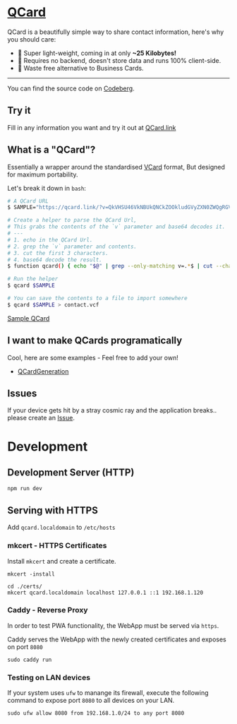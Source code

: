# [QCard](https://qcard.link)

QCard is a beautifully simple way to share contact information, here's why you should care:

- 🎈 Super light-weight, coming in at only **~25 Kilobytes!**
- 📖 Requires no backend, doesn't store data and runs 100% client-side.
- 💚 Waste free alternative to Business Cards.

---
You can find the source code on [Codeberg](https://codeberg.org/arran/qcard).

## Try it

Fill in any information you want and try it out at [QCard.link](https://qcard.link)

## What is a "QCard"?

Essentially a wrapper around the standardised [VCard](https://en.wikipedia.org/wiki/VCard) format, But designed for maximum portability.


Let's break it down in `bash`:
```bash
# A QCard URL
$ SAMPLE="https://qcard.link/?v=QkVHSU46VkNBUkQNCkZOOkludGVyZXN0ZWQgRGV2ZWxvcGVyDQpOOjtJbnRlcmVzdGVkIERldmVsb3Blcjs7Ow0KVElUTEU6R2l0IHNub29wDQpVUkw6aHR0cHM6Ly9xY2FyZC5saW5rDQpOT1RFOllvdSB0cmllZCB0aGUgc2FtcGxlIQ0KVkVSU0lPTjozLjANClVJRDphNDY2YTI0MS1hYzJmLTljZWQtOTdkNy02YTQ4YzQwZGRlMjkNCkVORDpWQ0FSRA=="

# Create a helper to parse the QCard Url,
# This grabs the contents of the `v` parameter and base64 decodes it.
# ---
# 1. echo in the QCard Url.
# 2. grep the `v` parameter and contents.
# 3. cut the first 3 characters.
# 4. base64 decode the result.
$ function qcard() { echo "$@" | grep --only-matching v=.*$ | cut --characters 3- | base64 --decode;}

# Run the helper
$ qcard $SAMPLE

# You can save the contents to a file to import somewhere
$ qcard $SAMPLE > contact.vcf
```
[Sample QCard](https://qcard.link/?v=QkVHSU46VkNBUkQNCkZOOkludGVyZXN0ZWQgRGV2ZWxvcGVyDQpOOjtJbnRlcmVzdGVkIERldmVsb3Blcjs7Ow0KVElUTEU6R2l0IHNub29wDQpVUkw6aHR0cHM6Ly9xY2FyZC5saW5rDQpOT1RFOllvdSB0cmllZCB0aGUgc2FtcGxlIQ0KVkVSU0lPTjozLjANClVJRDphNDY2YTI0MS1hYzJmLTljZWQtOTdkNy02YTQ4YzQwZGRlMjkNCkVORDpWQ0FSRA==)

## I want to make QCards programatically

Cool, here are some examples - Feel free to add your own!

 - [QCardGeneration](./examples/QCardGeneration.md)

## Issues

If your device gets hit by a stray cosmic ray and the application breaks.. please create an [Issue](https://codeberg.org/arran/qcard/issues).


# Development

## Development Server (HTTP)

```shell
npm run dev
```

## Serving with HTTPS

Add `qcard.localdomain` to `/etc/hosts`

### mkcert - HTTPS Certificates

Install `mkcert` and create a certificate.

```shell
mkcert -install

cd ./certs/
mkcert qcard.localdomain localhost 127.0.0.1 ::1 192.168.1.120
```

### Caddy - Reverse Proxy

In order to test PWA functionality, the WebApp must be served via `https`.

Caddy serves the WebApp with the newly created certificates and exposes on port `8080` 

```shell
sudo caddy run
```

### Testing on LAN devices

If your system uses `ufw` to manange its firewall, execute the following command to expose port `8080` to all devices on your LAN.

```
sudo ufw allow 8080 from 192.168.1.0/24 to any port 8080
```
